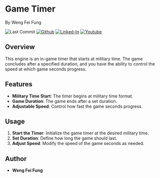 # Game Timer

By Weng Fei Fung

![Last Commit](https://img.shields.io/github/last-commit/Siphon880gh/In-Game-Timer/main)
<a target="_blank" href="https://github.com/Siphon880gh" rel="nofollow"><img src="https://img.shields.io/badge/GitHub--blue?style=social&logo=GitHub" alt="Github" data-canonical-src="https://img.shields.io/badge/GitHub--blue?style=social&logo=GitHub" style="max-width:8.5ch;"></a>
<a target="_blank" href="https://www.linkedin.com/in/weng-fung/" rel="nofollow"><img src="https://img.shields.io/badge/LinkedIn-blue?style=flat&logo=linkedin&labelColor=blue" alt="Linked-In" data-canonical-src="https://img.shields.io/badge/LinkedIn-blue?style=flat&amp;logo=linkedin&amp;labelColor=blue" style="max-width:10ch;"></a>
<a target="_blank" href="https://www.youtube.com/@WayneTeachesCode/" rel="nofollow"><img src="https://img.shields.io/badge/Youtube-red?style=flat&logo=youtube&labelColor=red" alt="Youtube" data-canonical-src="https://img.shields.io/badge/Youtube-red?style=flat&amp;logo=youtube&amp;labelColor=red" style="max-width:10ch;"></a>

## Overview
This engine is an in-game timer that starts at military time. The game concludes after a specified duration, and you have the ability to control the speed at which game seconds progress.

## Features
- **Military Time Start**: The timer begins at military time format.
- **Game Duration**: The game ends after a set duration.
- **Adjustable Speed**: Control how fast the game seconds progress.

## Usage
1. **Start the Timer**: Initialize the game timer at the desired military time.
2. **Set Duration**: Define how long the game should last.
3. **Adjust Speed**: Modify the speed of the game seconds as needed.

## Author
- **Weng Fei Fung**